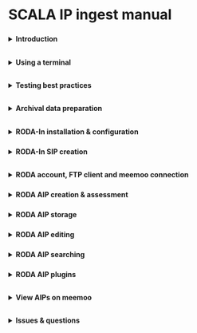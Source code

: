 # SCALA IP ingest manual

###
<details><summary><b>Introduction</b></summary>

This manual provides step-by-step instructions for getting your archival data into an AIP.
	
|Definition||
|----|----|
|TS|Transfer Set.</br>Folder containing all archival materials that are to be converted to an AIP.|
|SIP|Submission Information Package.</br>An E-ARK conform set of files that is offered to the e-depot.</br>A content producer creates one SIP from one TS.|
|AIP|Archival Information Package.</br>An E-ARK conform structure that stores the files in the SIP in the e-depot.|
|RODA-In|SIP creation software by KEEP SOLUTIONS.|
|RODA|AIP (re)ingestion browser tool by KEEP SOLUTIONS.|
|meemoo|Long term archival storage provider.|

There are instructions for Win10, Mac and Linux operating systems.

Text written in <span title="I have some extra information"><i>italic</i></span> has some extra information if you hover
over it.

</details>

##
<details><summary><b>Using a terminal</b></summary>

Some tasks are best performed by running a script in a terminal. A terminal is a program where you can write
instructions for your computer to execute. Computers normally come with a terminal program installed by default. On
Windows the program is “PowerShell” and on Mac/Linux it is usually “Bash”. A terminal looks something like this:

<img src="https://github.com/Automatic-Ingest-Digital-Archives/SCALA/blob/main/Manual%20Ingest/Pictures/Picture1.png">

There are always two tasks involved when using a terminal for a SCALA ingest task. (1) Open the terminal in the root
folder of your TS and (2) copy-paste the script in the terminal and press “Enter” to run it.

|Task|Win10|Mac/Linux|
|----|-----|---------|
|Open terminal at <i><span title="Depending on the script you wish to execute, Root Folder can be either the parent folder containing all of 1 TS. Or it can be the parent folder containing multiple TS' in a separate folder each.">root folder</span></i>|Navigate to the root folder in File Explorer. </br> Shift + right click the folder. </br> Click “Open PowerShell window here”. </br> <img src="https://github.com/Automatic-Ingest-Digital-Archives/SCALA/blob/main/Manual%20Ingest/Pictures/Picture2.png"></br></br>OR open the Windows PowerShell app. </br> Navigate to the root folder in PowerShell.|Navigate to the root folder in Finder. </br> Right click the folder. </br> Click “Services > New Terminal at Folder”. </br> <img src="https://github.com/Automatic-Ingest-Digital-Archives/SCALA/blob/main/Manual%20Ingest/Pictures/Picture3.png"></br></br>OR open the Terminal app. </br> Navigate to the root folder in theTerminal.|
|Paste and run script|Copy the script you have to run. </br> Paste the script in PowerShell. </br> Click “Enter” to run the script.|Copy the script you have to run. </br> Paste the script in Bash. </br> Click “Enter” to run the script.|

Now, whenever you are requested to “Open a terminal and run ``` some script ```”, you can execute both tasks above.

</details>

##
<details><summary><b>Testing best practices</b></summary>

If you are using this manual for testing purposes, please consider these best practices.
	
|Task||
|----|-----|
|Keep test materials on an external harddrive|Get an external hard drive. </br> Move testing TS’ to the hard drive.|

|Task|Win10|Mac/Linux|
|----|-----|---------|
|<span title="These tools are preferred over the default file transfer tools of Win10 and Mac. They are fast and give clear error messages."><i>Install dedicated file management software to transfer files from your external hard drive to your computer</i></span>|One option is to download and install <a href="https://www.ghisler.com/download.htm">Total Commander</a>.|One option is to download and install <a href="https://doublecmd.sourceforge.io/">Double Commander</a>.|

|Task||
|----|-----|
|Show hidden files and file extensions|In your file management and browsing software, check the boxes to view all files and extensions.</br><img src="https://github.com/Automatic-Ingest-Digital-Archives/SCALA/blob/main/Manual%20Ingest/Pictures/Screenshot_2.png"></br><img src="https://github.com/Automatic-Ingest-Digital-Archives/SCALA/blob/main/Manual%20Ingest/Pictures/Screenshot_3.png">|

</details>

##
<details><summary><b>Archival data preparation</b></summary>

#### Create your TS

|Task||
|----|-----|
|Create your TS|Create a working folder (with a unique id) with your essence or data that needs to be transformed in a SIP. The folder contains the original files and files already migrated before ingestion.|
|Create and add a descriptive metadata file to your TS [optional]|Create a metadata XML-file which follows the instructions at Add descriptive metadata.|
|Create and add additional non-xml metadata [optional]|Create a folder called “_submissionDocumentation” in the root of the TS.</br><span title="E.g. file format identification files, file lists, etc."><i>Add additional non-xml metadata accompanying the content files</i></span>|

#### Extra <span title="With RODA-In, you can create basic SIPs for ingest into the SCALA repository. All Roda-In does is to create a descriptive metadata file with a METS-file, preserving fixity. You might want to do other steps before ingest. We give a short overview of these with the different options about the way with which you can achieve this. Bear in mind integrated pre-ingest tools like RMtool exist for more intensive pre-ingest operations."><i>data preparation tasks</i></span>

Here are optional but recommended tasks to execute before submitting a TS to RODA-In. Please execute your chosen tasks
in the order presented.

|Task|Win10|Mac/Linux|
|----|-----|---------|
|Unpack zipped files <span title="The SCALA digital repository does not unpack container files or zipped files, due to multiple possible issues. zip-files in the SIP will be zip-files in the AIP. If you want to unpack all ZIP-files you can do this before. However, be aware that this always requires some human control."><i>[optional]</i></span>|Open a terminal and run:</br><code>Expand-Archive -Path ".\*.zip"</code>,</br>where * is the name of the zip file.|Open a terminal and run:</br><code>unzip "*.zip" && ls -l</code>,</br>where * is the name of the zip file.|

|Task|Win10|
|----|-----|
|<span title="Trailing and leading whitespace in filenames causes RODA-In to crash in Windows."><i>Trim whitespace from filenames in Windows [optional]</i></span>|Manually trim whitespace from filenames.</br></br>OR run <a href="https://github.com/Automatic-Ingest-Digital-Archives/SCALA/blob/main/Manual%20Ingest/Scripts/RemoveWhitespaceFromDirsAndFiles.txt">this bash script</a> in a <b>Mac/Linux environment</b> in the root folder of your TS, before continuing on Windows.|

A backup, or data backup is a copy of computer data taken and stored elsewhere so that it may be used to restore the original after a data loss event. These files may be automatically generated by your operating system. Normally, such files are of no value to your TS.

|Task||
|----|-----|
|Remove backup files [optional]|<span title="Might be automated at some point."><i>Manually remove backup files.</i></span>|

A filelist is a text file containing all folders and files in your TS. A filetree contains the same information in a
more human readable form.

<img src="https://github.com/Automatic-Ingest-Digital-Archives/SCALA/blob/main/Manual%20Ingest/Pictures/Picture4.png">

If you are on Mac or Linux, you have to install the “tree” app. Windows has it installed by default.

|Task|Mac/Linux|
|----|---------|
|Install the “tree” app|Install on Mac</br>Open a terminal and run:</br><code>brew install tree</code></br></br>Install on Linux</br>Open a terminal and run:</br><code>sudo apt update && sudo apt-get install tree|

<span title="We may add more options for creating filelists/filetrees at a later stage: Create filelist using Treesize; Create filelist using Python os.module; + filelist / treetool in Bitcurator. Partners can add their own preferred methods. You can also create a filelist of the whole archive and include this in the documentation folder."><i>You can create a filelist and filetree for the root folder you are in using option 1. Alternatively, if you want to create filelists and filetrees for many TS’ at once, please follow option 2.</i></span>
	
|Task|Win10|Mac/Linux|
|----|-----|---------|
|Option 1: create a filelist and filetree for the current TS <span title="It's always handy to create a filelist about all the files in a SIP or in an archive. You can use this as an authoritative list of all the material received + as an inventory for researchers. This step is also recommended because Roda-in deletes without a log all empty folders. You should be able to restore the original file structure based on the filelist. Make sure the filelist lists files, folders and eventually symbolic links (hyperlinks to files stored elsewhere)."><i>[recommended]</i></span>|Open a terminal and run <a href="https://github.com/Automatic-Ingest-Digital-Archives/SCALA/blob/main/Manual%20Ingest/Scripts/create_filetree_filelist_powershell_option1.ps1">this script.</a>|On Linux, open a terminal and run <a href="https://github.com/Automatic-Ingest-Digital-Archives/SCALA/blob/main/Manual%20Ingest/Scripts/create_filetree_filelist_linux_bash_option1.txt">this script.</a></br></br>On Mac, open a terminal and run <a href="https://github.com/Automatic-Ingest-Digital-Archives/SCALA/blob/main/Manual%20Ingest/Scripts/create_filetree_filelist_mac_bash_option1.txt">this script.</a>|
|Option 2: create a filelist and filetree for each TS in the current root folder <span title="It's always handy to create a filelist about all the files in a SIP or in an archive. You can use this as an authoritative list of all the material received + as an inventory for researchers. This step is also recommended because Roda-in deletes without a log all empty folders. You should be able to restore the original file structure based on the filelist. Make sure the filelist lists files, folders and eventually symbolic links (hyperlinks to files stored elsewhere)."><i>[recommended]</i></span>|Open a terminal and run <a href="https://github.com/Automatic-Ingest-Digital-Archives/SCALA/blob/main/Manual%20Ingest/Scripts/create_filetree_filelist_powershell_option2.ps1">this script.</a>|On Linux, open a terminal and run <a href="https://github.com/Automatic-Ingest-Digital-Archives/SCALA/blob/main/Manual%20Ingest/Scripts/create_filetree_filelist_linux_bash_option2.txt">this script.</a></br></br>On Mac, open a terminal and run <a href="https://github.com/Automatic-Ingest-Digital-Archives/SCALA/blob/main/Manual%20Ingest/Scripts/create_filetree_filelist_mac_bash_option2.txt">this script.</a>|

|Task||
|----|---------|
|Delete system files <span title="The SCALA digital repository contains a delete system files function. However, including system files in your SIP includes a heavier METS-file. It is recommended to delete these before adding them in RODA-In."><i>[recommended]</i></span>|Make sure to only execute this step after Create a filelist and filetree [recommended].</br>Manually delete system files.|

</details>

##
<details><summary><b>RODA-In installation & configuration</b></summary>

|Task||
|----|---------|
|Install & start RODA-In|Download RODA-In 2.3.1 <a href="https://github.com/keeps/roda-in/releases/tag/2.3.1">here</a> and install it.</br>Start RODA-In.<br><img src="https://github.com/Automatic-Ingest-Digital-Archives/SCALA/blob/main/Manual%20Ingest/Pictures/Picture5.png">|
|Configure RODA-In to use the SCALA metadata template|Open the configuration folder.</br><img src="https://github.com/Automatic-Ingest-Digital-Archives/SCALA/blob/main/Manual%20Ingest/Pictures/Picture6.png"></br><a href="https://drive.google.com/drive/folders/1PTWH4zf_BDFZ4FjzZVVD_6BreUhwFLZb?usp=sharing">Download</a> the “scala.xml.hbs” and “config.properties” files.<br>Add the file “scala.xml.hbs” to the folder “\roda-in\templates”.</br>Overwrite the config file in “\roda-in” with the “config.properties” file.</br><img src="https://github.com/Automatic-Ingest-Digital-Archives/SCALA/blob/main/Manual%20Ingest/Pictures/Picture7.png">|

</details>

###
<details><summary><b>RODA-In SIP creation</b></summary>

|Task||
|----|---------|
|<span title="Bear in mind that Roda-in deletes empty folders without a log. If you need a work around for this issue, see other pre-ingest steps “Create a filelist and filetree for each SIP”."><i>Load your TS in RODA-In</i></span>|Choose the working folder in your file system. This will serve as the root of your project.<br><img src="https://github.com/Automatic-Ingest-Digital-Archives/SCALA/blob/main/Manual%20Ingest/Pictures/Picture8.png">|
|Create a new classification scheme|Click to create a new classification scheme.</br><img src="https://github.com/Automatic-Ingest-Digital-Archives/SCALA/blob/main/Manual%20Ingest/Pictures/Picture9.png">|
|Add the TS to the IP panel|Select the root folder of your TS.</br>Add this folder to the IP panel by clicking “Associate” or by dragging it to the IP panel.</br>You can also choose to select and add folders/files individually.</br><img src="https://github.com/Automatic-Ingest-Digital-Archives/SCALA/blob/main/Manual%20Ingest/Pictures/Picture10.png">|
|<span title="This will determine how (S)IPs will be associated with eachother (e.g. are two IPs siblings or parent-child)."><i>Select an association method</i></span>|Choose the association method <span title="We may explore other SIP/AIP association methods in the future."><i>“One information package for each selected files or folders”</i></span>.</br>Click on the button “Continue”.</br><img src="https://github.com/Automatic-Ingest-Digital-Archives/SCALA/blob/main/Manual%20Ingest/Pictures/Picture11.png">|
|Add descriptive metadata|Option 1: Create new metadata from a template.</br>Select option 1.</br>Select the descriptive metadata standard/type of your choice.</br>Click “Continue”.</br></br>Option 2: Load metadata from a single file.</br>Select option 2.</br>Select and add the descriptive metadata file.</br>Select the descriptive metadata standard/type of your file.</br>Click “Continue”.</br><img src="https://github.com/Automatic-Ingest-Digital-Archives/SCALA/blob/main/Manual%20Ingest/Pictures/Picture12.png">|
|Edit descriptive metadata [optional]|Make changes to the metadata file using the tool.</br><img src="https://github.com/Automatic-Ingest-Digital-Archives/SCALA/blob/main/Manual%20Ingest/Pictures/Picture13.png">|
|Add more representations of the data [optional]|Click “Add representation”.</br><img src="https://github.com/Automatic-Ingest-Digital-Archives/SCALA/blob/main/Manual%20Ingest/Pictures/Picture14.png">|
|Add documentation [optional]|Click on “Documentation”.</br>Drop files or folders from your file explorer to add documentation.</br><img src="https://github.com/Automatic-Ingest-Digital-Archives/SCALA/blob/main/Manual%20Ingest/Pictures/Picture15.png">|
|Create SIP(s)|Click “Create SIP(s)”.</br><img src="https://github.com/Automatic-Ingest-Digital-Archives/SCALA/blob/main/Manual%20Ingest/Pictures/Picture16.png"></br>On the popup screen, select the following options:</br>1. Export all items - toggle this off if you only want to create a SIP from the currently selected IP. Toggle on if you want to create SIPs for all IPs in the IP (middle) panel. Toggle off by default.</br>2. Include hierarchy - toggle on to keep relationships between SIPs in their METS (e.g. siblings, parent-child). Toggle on by default.</br>3. Create inventory report - toggle on to make a list of all items contained per SIP. Toggle off by default.</br>4. Output directory - select where the SIP(s) will be saved.</br>5. SIP format - select E-ARK2.</br>6. SIP names - select Title + ID. This will render the SIP(s) easy to work with later on.</br>Newer versions of RODA-In also require you to add a submitter name and a submitter ID. Simply enter your name; if you don't have an ID from your organization, just enter your name again in the ID field.</br>Click “Start” to create the SIP(s).</br><img src="https://github.com/Automatic-Ingest-Digital-Archives/SCALA/blob/main/Manual%20Ingest/Pictures/Picture17.png">|

</details>

##
<details><summary><b>RODA account, FTP client and meemoo connection</b></summary>

|Task||
|----|-----|
|Request a RODA account|Ask your organization’s admin to create an account for you.|
|Log into RODA|Log into <a href="https://scala.meemoo.be/#login/welcome">RODA</a> using your username and password.|
	
Your organization's administrator can add you to the ingest-user account group. Then you should receive email confirmation for each finished ingest job.
	
The File Transfer Protocol (FTP) is a standard communication protocol used for the transfer of files between computers.
This is better suited to transfer large SIPs to RODA instead of using their website.

|Task|Win10|Mac/Linux|
|----|-----|---------|
|Download and install an FTP client|You can choose whichever client you wish. Here is one option:</br><a href="https://winscp.net/eng/download.php">Download WinSCP</a>.</br>Install WinSCP.|You can choose whichever client you wish. Here is one option:</br><a href="https://filezilla-project.org/download.php?platform=osx">Download FileZilla</a>.</br>Install FileZilla.|

|Task||
|----|-----|
|Connect to RODA on meemoo via FTP|Create a <a href="https://accounts-qas.meemoo.be/pwm/public/ForgottenPassword">meemoo user account</a>.</br>Open your FTP client.</br>Use settings:</br>* File protocol: SFTP</br>* Host name: scala-sftp.meemoo.be</br>* Port number: 22</br>* User name: [your meemoo username]</br>* Password: [your meemoo password]</br></br>Login and connect to the server.</br><img src="https://github.com/Automatic-Ingest-Digital-Archives/SCALA/blob/main/Manual%20Ingest/Pictures/Picture18.png">|

</details>

###
<details><summary><b>RODA AIP creation & assessment</b></summary>

|Task||
|----|-----|
|Upload SIPs|<b>Option 1 (preferred):</b> Upload SIPs via your FTP client.</br>Follow the guidelines in <a href="https://github.com/Automatic-Ingest-Digital-Archives/SCALA/blob/main/Manual%20Ingest/Dropfolder%20-%20User%20guide.pdf">this user guide</a>.</br></br>Here is a short version:</br>1. Create a .ready file locally on your computer.</br>Call the file ".ready". You might have to use your FTP program or a terminal to create this special file. If you have issues creating this file, please contact jelle.kleevens@vai.be.</br><img src="https://github.com/Automatic-Ingest-Digital-Archives/SCALA/blob/main/Manual%20Ingest/Pictures/Screenshot_4.png"></br>2. Create a job folder for your SIPs on the server.</br>On the RODA/meemoo server side of your FTP program, navigate to the "incoming" folder. Then navigate to the folder of your institution/company (if there is no such folder, just remain in the "incoming" folder).</br>Create a new "job" folder. Give it any name you want. This folder will contain all SIPs to be uploaded in this job.</br><img src="https://github.com/Automatic-Ingest-Digital-Archives/SCALA/blob/main/Manual%20Ingest/Pictures/Screenshot_6.png"></br>Then navigate into this new job folder.</br><img src="https://github.com/Automatic-Ingest-Digital-Archives/SCALA/blob/main/Manual%20Ingest/Pictures/Screenshot_7.png"></br>3. Load your SIPs into the job folder.</br>Wait until all SIPs have loaded before going to the next step.</br><img src="https://github.com/Automatic-Ingest-Digital-Archives/SCALA/blob/main/Manual%20Ingest/Pictures/Screenshot_8.png"></br>4. Drag the .ready file into the job folder.</br><img src="https://github.com/Automatic-Ingest-Digital-Archives/SCALA/blob/main/Manual%20Ingest/Pictures/Screenshot_9.png"></br>After they are uploaded, access SIPs via the RODA website.</br></br><span title="There is a limit to the size of allowed information packages when choosing this option."><i><b>Option 2:</b> Upload SIPs via the RODA website.</i></span></br>1. On the “Ingest” dropdown menu, click on “Transfer”.</br>2. On the transfer page, click on the three dots. Then select “Upload”.</br><img src="https://github.com/Automatic-Ingest-Digital-Archives/SCALA/blob/main/Manual%20Ingest/Pictures/Picture20.png"></br>3. Choose the SIPs you want to upload.</br>4. Click “Done”. Your SIPs will now be uploaded.</br><img src="https://github.com/Automatic-Ingest-Digital-Archives/SCALA/blob/main/Manual%20Ingest/Pictures/Picture21.png">|
|Select SIPs for processing [only in case of option 2: Upload SIPs via the RODA website]|Go to the transfer page.</br>1. Select the SIPs to process into AIPs.</br>2. Click the three dots.</br>3. Click “Start new process”.</br><img src="https://github.com/Automatic-Ingest-Digital-Archives/SCALA/blob/main/Manual%20Ingest/Pictures/Picture22.png">|
|Select and execute the ingest workflow process [only in case of option 2: Upload SIPs via the RODA website]|On the “New process” page:</br>1. Select “AIDA ingest workflow (X)".</br>2. Select “E-ARK SIP 2 (1.0).</br>3. Optionally, scroll down and select which plugins should be activated during the ingest workflow.</br>4. Click “Create”.</br><img src="https://github.com/Automatic-Ingest-Digital-Archives/SCALA/blob/main/Manual%20Ingest/Pictures/Picture23.png">|
|Monitor the status of the ingest workflow process|1. Go to the “Process” page.</br>2. Check the status of the ingest process.</br><img src="https://github.com/Automatic-Ingest-Digital-Archives/SCALA/blob/main/Manual%20Ingest/Pictures/Picture24.png">|
|Edit the AIPs [optional]|Click on the process to consult the results. You can check the status of all the AIPs from the process.</br><img src="https://github.com/Automatic-Ingest-Digital-Archives/SCALA/blob/main/Manual%20Ingest/Pictures/Picture25.png"></br>1. Click “Created Packages”. You will now go to an AIP inspection page.</br><img src="https://github.com/Automatic-Ingest-Digital-Archives/SCALA/blob/main/Manual%20Ingest/Pictures/Picture26.png"></br>2. Inspect the description XML. Editing is possible.</br>3. Scroll down.</br>4. Inspect the representations. Editing is possible. Starting processes on file level is possible as well.</br><img src="https://github.com/Automatic-Ingest-Digital-Archives/SCALA/blob/main/Manual%20Ingest/Pictures/Picture27.png"></br><img src="https://github.com/Automatic-Ingest-Digital-Archives/SCALA/blob/main/Manual%20Ingest/Pictures/Picture28.png">|
|Start a new ingest process on the AIPs [optional]|Click “Start new process”.</br>Select plugins you wish to run in a new process on the AIPs.</br><img src="https://github.com/Automatic-Ingest-Digital-Archives/SCALA/blob/main/Manual%20Ingest/Pictures/Picture29.png">|

|Task||
|----|-----|
|AIP assessment|![image](https://user-images.githubusercontent.com/87436774/138085894-e06e3476-a3d7-4d9a-8eea-e122262d366f.png)</br>Assessment is the process of determining whether records and other materials have permanent (archival) value. Assessment may be done at the collection, creator, series, file, or item level.|

</details>

###
<details><summary><b>RODA AIP storage</b></summary>
	
|Task||
|----|-----|
| Store AIP on meemoo | ![](https://github.com/Automatic-Ingest-Digital-Archives/SCALA/blob/main/Manual%20Ingest/Pictures/meemoo.png)|
| Check AIP synchronization status |![image](https://user-images.githubusercontent.com/87436774/138085154-5db47ed5-c4f0-4396-99d7-8d5a180b0225.png)|
| Prune AIP in RODA|![image](https://user-images.githubusercontent.com/87436774/138085338-43ad9e04-92d5-424b-90fc-f5ef338734ce.png)|
| Restore pruned AIP representations from meemoo to in RODA|![image](https://user-images.githubusercontent.com/87436774/138085445-8f54ec7f-75f2-4563-bd16-19c03fc360da.png)|
		
</details>

###
<details><summary><b>RODA AIP editing</b></summary>

|Task||
|----|-----|
| Start new process on IP | ![](https://github.com/Automatic-Ingest-Digital-Archives/SCALA/blob/main/Manual%20Ingest/Pictures/conversion%20plugin%201.png)|
| File conversion | ![](https://github.com/Automatic-Ingest-Digital-Archives/SCALA/blob/main/Manual%20Ingest/Pictures/conversion%20plugin%202.png)|
| Start new process on representation | ![](https://github.com/Automatic-Ingest-Digital-Archives/SCALA/blob/main/Manual%20Ingest/Pictures/representation%201.png)|
| Create new representation manually ||
| Create new representation automatically after running plugin | ![](https://github.com/Automatic-Ingest-Digital-Archives/SCALA/blob/main/Manual%20Ingest/Pictures/representation%202.png)</br>Deselect "Create dissemination".|
| Set status of representation | ![](https://github.com/Automatic-Ingest-Digital-Archives/SCALA/blob/main/Manual%20Ingest/Pictures/representation%203.png)</br> ![](https://github.com/Automatic-Ingest-Digital-Archives/SCALA/blob/main/Manual%20Ingest/Pictures/representation%204.png)|
	
</details>

###
<details><summary><b>RODA AIP searching</b></summary>

|Task||
|----|-----|
| Catalogue | ![image](https://user-images.githubusercontent.com/87436774/138086822-128b2adc-c401-483c-a3bc-7180655b9415.png)|
| Assessment tab | ![image](https://user-images.githubusercontent.com/87436774/138086883-73410974-fccd-4df9-8ff0-19dfb341c96f.png)|
| Search facets | ![image](https://user-images.githubusercontent.com/87436774/138086934-89630095-3e7c-4363-a1c9-801ed48cc13a.png)|
| Search field | ![image](https://user-images.githubusercontent.com/87436774/138086973-c0cb4230-cce4-493b-a074-efe077477438.png)|
| Advanced search field | ![image](https://user-images.githubusercontent.com/87436774/138087110-fea88151-0a69-4704-874c-e0607ceb4759.png)|
	
</details>

###
<details><summary><b>RODA AIP plugins</b></summary>
	
</details>


##
<details><summary><b>View AIPs on meemoo</b></summary>

|Task||
|----|-----|
|Log into meemoo QAS|[Meemoo QAS site](https://archief-qas.viaa.be/).</br>Username and password are the same as for the meemoo FTP server login.|

</details>

##
<details><summary><b>Issues & questions</b></summary>

All issues can be reported in the <a href="https://github.com/Automatic-Ingest-Digital-Archives/SCALA/issues">SCALA
    GitHub repository</a>. Please check if the same issue was already reported before creating a new issue.

Alternatively, you can contact jelle.kleevens@vai.be to report the issue or for any other questions.

</details>

